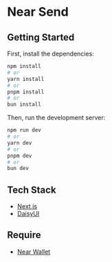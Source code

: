 # Near Send

## Getting Started

First, install the dependencies:

```bash
npm install
# or
yarn install
# or
pnpm install
# or
bun install
```

Then, run the development server:

```bash
npm run dev
# or
yarn dev
# or
pnpm dev
# or
bun dev
```

## Tech Stack

- [Next.js](https://nextjs.org/)
- [DaisyUI](https://daisyui.com/)


## Require
- [Near Wallet](https://wallet.near.org/)
